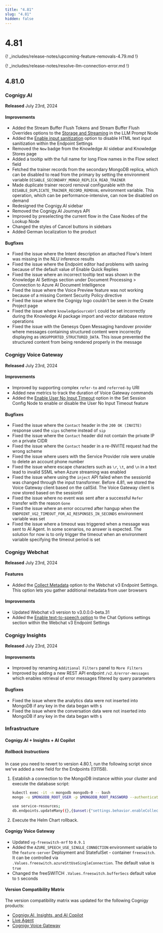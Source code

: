 ```yaml
---
title: "4.81"
slug: "4.81"
hidden: false
---
```


# 4.81

{! _includes/release-notes/upcoming-feature-removals-4.79.md !}

{! _includes/release-notes/resolve-llm-connection-error.md !}

## 4.81.0

### Cognigy.AI

**Released** July 23rd, 2024

#### Improvements

- Added the Stream Buffer Flush Tokens and Stream Buffer Flush Overrides options to the [Storage and Streaming](../ai/build/node-reference/service/llm-prompt.md#storage-and-streaming-options) in the LLM Prompt Node
- Added the [Enable input sanitization](../ai/deploy/endpoints/data-protection-and-analytics.md#enable-input-sanitization) option to disable HTML text input sanitization within the Endpoint Settings 
- Removed the `New` badge from the Knowledge AI sidebar and Knowledge Stores page 
- Added a tooltip with the full name for long Flow names in the Flow select field 
- Fetched the trainer records from the secondary MongoDB replica, which can be disabled to read from the primary by setting the environment variable `DISABLE_SECONDARY_MONGO_REPLICA_READ_TRAINER` 
- Made duplicate trainer record removal configurable with the `DISABLE_DUPLICATE_TRAINER_RECORD_REMOVAL` environment variable. This operation, which can be performance-intensive, can now be disabled on demand 
- Redesigned the Cognigy.AI sidebar 
- Removed the Cognigy.AI Journeys API
- Improved by preselecting the current flow in the Case Nodes of the Lookup Node 
- Changed the styles of Cancel buttons in sidebars
- Added German localization to the product

#### Bugfixes

- Fixed the issue where the Intent description an attached Flow's Intent was missing in the NLU inference results 
- Fixed the issue where the Endpoint editor had problems with saving because of the default value of Enable Quick Replies 
- Fixed the issue where an incorrect tooltip text was shown in the Knowledge AI Settings section under Document Processing > Connection to Azure AI Document Intelligence  
- Fixed the issue where the Voice Preview feature was not working because of a missing Content Security Policy directive 
- Fixed the issue where the Cognigy logo couldn't be seen in the Create Project page 
- Fixed the issue where `knowledgeSourceUrl` could be set incorrectly during the Knowledge AI package import and vector database restore operations
- Fixed the issue with the Genesys Open Messaging handover provider where messages containing structured content were incorrectly displaying as `UNSUPPORTED_STRUCTURED_DATA`. This issue prevented the structured content from being rendered properly in the message

### Cognigy Voice Gateway

**Released** July 23rd, 2024

#### Improvements

- Improved by supporting complex `refer-to` and `referred-by` URI
- Added new metrics to track the duration of Voice Gateway commands
- Added the [Enable User No Input Timeout](../ai/build/node-reference/voice/voice-gateway/parameter-details.md#user-input-timeout) option in the Set Session Config Node to enable or disable the User No Input Timeout feature

#### Bugfixes

- Fixed the issue where the `Contact` header in the `200 OK (INVITE)` response used the `sips` scheme instead of `sip`
- Fixed the issue where the `Contact` header did not contain the private IP on a private CIDR
- Fixed the issue where the `Contact` header in a re-INVITE request had the wrong scheme 
- Fixed the issue where users with the Service Provider role were unable to delete an account phone number 
- Fixed the issue where escape characters such as `\r`, `\t`, and `\n` in a text lead to invalid SSML when Azure streaming was enabled 
- Fixed the issue where using the `inject` API failed when the sessionId was changed through the input transformer. Before 4.81, we stored the Voice Gateway client based on the callSid. The Voice Gateway client is now stored based on the sessionId 
- Fixed the issue where no event was sent after a successful `Refer` transfer with the reason `Gone` 
- Fixed the issue where an error occurred after hangup when the `ENDPOINT_VG2_TIMEOUT_FOR_AI_RESPONSES_IN_SECONDS` environment variable was set 
- Fixed the issue where a timeout was triggered when a message was sent to AI Agent. In some scenarios, no answer is expected. The solution for now is to only trigger the timeout when an environment variable specifying the timeout period is set 

### Cognigy Webchat

**Released** July 23rd, 2024

#### Features

- Added the [Collect Metadata](../webchat/v3/metadata.md) option to the Webchat v3 Endpoint Settings. This option lets you gather additional metadata from user browsers

#### Improvements

- Updated Webchat v3 version to v3.0.0.0-beta.31
- Added the [Enable text-to-speech option](../webchat/v3/features.md#text-to-speech) to the Chat Options settings section within the Webchat v3 Endpoint Settings

### Cognigy Insights

**Released** July 23rd, 2024

#### Improvements

- Improved by renaming `Additional Filters` panel to `More Filters` 
- Improved by adding a new REST API endpoint `/v2.0/error-messages` which enables retrieval of error messages filtered by query parameters 

#### Bugfixes

- Fixed the issue where the analytics data were not inserted into MongoDB if any key in the data began with `$` 
- Fixed the issue where the conversation data were not inserted into MongoDB if any key in the data began with `$`

### Infrastructure

#### Cognigy.AI + Insights + AI Copilot

##### Rollback Instructions

In case you need to revert to version 4.80.1, run the following script since we've added a new field for the Endpoints (!31158).

1. Establish a connection to the MongoDB instance within your cluster and execute the database script:

    ```bash
    kubectl exec -it -n mongodb mongodb-0 -- bash
    mongo -u $MONGODB_ROOT_USER -p $MONGODB_ROOT_PASSWORD --authenticationDatabase admin

    use service-resources;
    db.endpoints.updateMany({},{$unset:{"settings.behavior.enableCollectMetadata":""}});
    ```

2. Execute the Helm Chart rollback.

#### Cognigy Voice Gateway

- Updated `vg-freeswitch-mrf` to `0.9.1`
- Added the `AZURE_SPEECH_USE_SINGLE_CONNECTION` environment variable to  the `feature-server` Deployment and StatefulSet - container `freeswitch`. It can be controlled via `.Values.freeswitch.azureSttUseSingleConnection`. The default value is `true` 
- Changed the freeSWITCH `.Values.freeswitch.bufferSecs` default value to `5` seconds

#### Version Compatibility Matrix

The version compatibility matrix was updated for the following Cognigy products:

- [Cognigy.AI, Insights, and AI Copilot](../ai/installation/version-compatibility-matrix.md)
- [Live Agent](../live-agent/installation/deployment/version-compatibility-matrix.md)
- [Cognigy Voice Gateway](../voice-gateway/installation/version-compatibility-matrix.md)